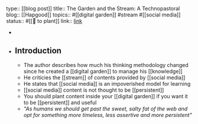type:: [[blog post]]
title:: The Garden and the Stream: A Technopastoral
blog:: [[Hapgood]] 
topics:: #[[digital garden]] #stream #[[social media]]
status:: #[[🌿 to plant]] 
link:: [link](https://hapgood.us/2015/10/17/the-garden-and-the-stream-a-technopastoral/)

-
- ## Introduction
	- The author describes how much his thinking methodology changed since he created a [[digital garden]] to manage his [[knowledge]]
	- He criticies the [[stream]] of contents provided by [[social media]]
	- He states that [[social media]] is an impoverished model for learning
	- [[social media]] content is not thought to be [[persistent]]
	- You should plant content inside your [[digital garden]] if you want it to be [[persistent]] and useful
	- *"As humans we should get past the sweet, salty fat of the web and opt for something more timeless, less assertive and more persistent"*